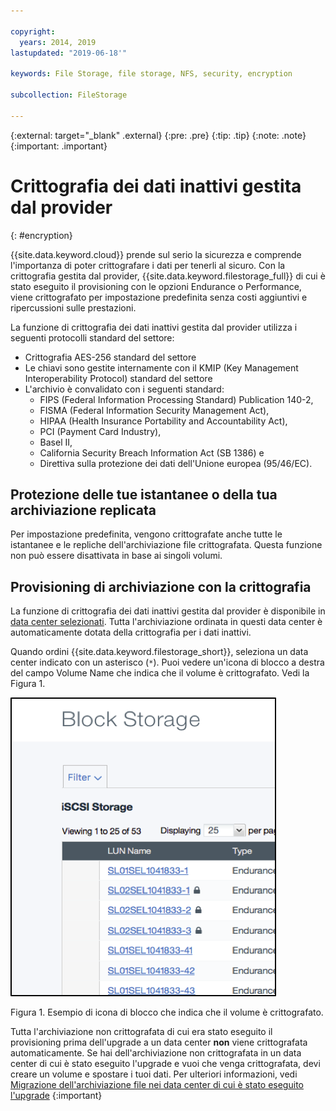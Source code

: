 ```yaml
---

copyright:
  years: 2014, 2019
lastupdated: "2019-06-18'"

keywords: File Storage, file storage, NFS, security, encryption

subcollection: FileStorage

---
```

{:external: target="_blank" .external}
{:pre: .pre}
{:tip: .tip}
{:note: .note}
{:important: .important}

# Crittografia dei dati inattivi gestita dal provider
{: #encryption}

{{site.data.keyword.cloud}} prende sul serio la sicurezza e comprende l'importanza di poter crittografare i dati per tenerli al sicuro. Con la crittografia gestita dal provider, {{site.data.keyword.filestorage_full}} di cui è stato eseguito il provisioning con le opzioni Endurance o Performance, viene crittografato per impostazione predefinita senza costi aggiuntivi e ripercussioni sulle prestazioni.

La funzione di crittografia dei dati inattivi gestita dal provider utilizza i seguenti protocolli standard del settore:

* Crittografia AES-256 standard del settore
* Le chiavi sono gestite internamente con il KMIP (Key Management Interoperability Protocol) standard del settore
* L'archivio è convalidato con i seguenti standard:
    - FIPS (Federal Information Processing Standard) Publication 140-2,
    - FISMA (Federal Information Security Management Act),
    - HIPAA (Health Insurance Portability and Accountability Act),
    - PCI (Payment Card Industry),
    - Basel II,
    - California Security Breach Information Act (SB 1386) e
    - Direttiva sulla protezione dei dati dell'Unione europea (95/46/EC).

## Protezione delle tue istantanee o della tua archiviazione replicata  

Per impostazione predefinita, vengono crittografate anche tutte le istantanee e le repliche dell'archiviazione file crittografata. Questa funzione non può essere disattivata in base ai singoli volumi.

## Provisioning di archiviazione con la crittografia

La funzione di crittografia dei dati inattivi gestita dal provider è disponibile in [data center selezionati](/docs/infrastructure/FileStorage?topic=FileStorage-selectDC). Tutta l'archiviazione ordinata in questi data center è automaticamente dotata della crittografia per i dati inattivi.

Quando ordini {{site.data.keyword.filestorage_short}}, seleziona un data center indicato con un asterisco (`*`). Puoi vedere un'icona di blocco a destra del campo Volume Name che indica che il volume è crittografato. Vedi la Figura 1.

![L'icona di blocco indica che il volume è crittografato](/images/encryptedstorage.png)
<caption>Figura 1. Esempio di icona di blocco che indica che il volume è crittografato.</caption>

Tutta l'archiviazione non crittografata di cui era stato eseguito il provisioning prima dell'upgrade a un data center **non** viene crittografata automaticamente. Se hai dell'archiviazione non crittografata in un data center di cui è stato eseguito l'upgrade e vuoi che venga crittografata, devi creare un volume e spostare i tuoi dati. Per ulteriori informazioni, vedi [Migrazione dell'archiviazione file nei data center di cui è stato eseguito l'upgrade](/docs/infrastructure/FileStorage?topic=FileStorage-migratestorage)
{:important}
